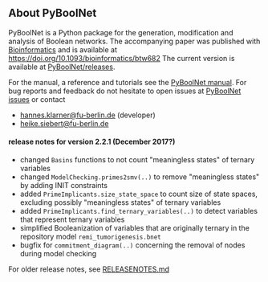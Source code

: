 

## About PyBoolNet
PyBoolNet is a Python package for the generation, modification and analysis of Boolean networks.
The accompanying paper was published with [Bioinformatics](https://academic.oup.com/bioinformatics) and is available at https://doi.org/10.1093/bioinformatics/btw682
The current version is available at [PyBoolNet/releases](http://github.com/hklarner/PyBoolNet/releases).

For the manual, a reference and tutorials see the [PyBoolNet manual](http://github.com/hklarner/PyBoolNet/releases).
For bug reports and feedback do not hesitate to open issues at [PyBoolNet issues](http://github.com/hklarner/PyBoolNet/issues) or contact

 * hannes.klarner@fu-berlin.de (developer)
 * heike.siebert@fu-berlin.de


#### release notes for version 2.2.1 (December 2017?)
- changed `Basins` functions to not count "meaningless states" of ternary variables
- changed `ModelChecking.primes2smv(..)` to remove "meaningless states" by adding INIT constraints
- added `PrimeImplicants.size_state_space` to count size of state spaces, excluding possibly "meaningless states" of ternary variables
- added `PrimeImplicants.find_ternary_variables(..)` to detect variables that represent ternary variables
- simplified Booleanization of variables that are originally ternary in the repository model `remi_tumorigenesis.bnet`
- bugfix for `commitment_diagram(..)` concerning the removal of nodes during model checking

For older release notes, see [RELEASENOTES.md](https://github.com/hklarner/PyBoolNet/blob/master/RELEASENOTES.md)





